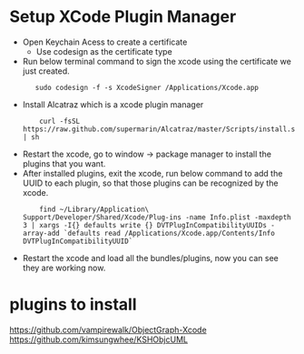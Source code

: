 # Setup XCode Plugin Manager
- Open Keychain Acess to create a certificate
    + Use codesign as the certificate type
- Run below terminal command to sign the xcode using the certificate we just created.
     ```
        sudo codesign -f -s XcodeSigner /Applications/Xcode.app
     ```
- Install Alcatraz which is a xcode plugin manager
    ```
        curl -fsSL https://raw.github.com/supermarin/Alcatraz/master/Scripts/install.sh | sh
    ```
- Restart the xcode, go to window -> package manager to install the plugins that you want.
- After installed plugins, exit the xcode, run below command to add the UUID to each plugin, so that those plugins can be recognized by the xcode.
    ```
        find ~/Library/Application\ Support/Developer/Shared/Xcode/Plug-ins -name Info.plist -maxdepth 3 | xargs -I{} defaults write {} DVTPlugInCompatibilityUUIDs -array-add `defaults read /Applications/Xcode.app/Contents/Info DVTPlugInCompatibilityUUID`
    ```
- Restart the xcode and load all the bundles/plugins, now you can see they are working now.

# plugins to install
https://github.com/vampirewalk/ObjectGraph-Xcode
https://github.com/kimsungwhee/KSHObjcUML

